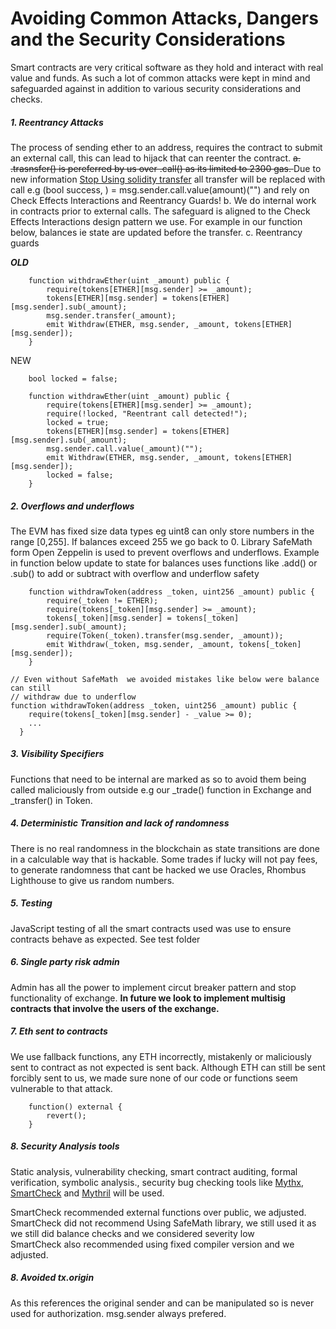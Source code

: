 # Avoiding Common Attacks, Dangers and the Security Considerations 

Smart contracts are very critical software as they hold and interact with real value and funds. As such a lot of common attacks were kept in mind and safeguarded against in addition to various security considerations and checks. 

##### 1. Reentrancy Attacks 
The process of sending ether to an address, requires the contract to submit an external call, this can lead to hijack that can reenter the contract. 
<strike> a. .trasnsfer() is pereferred by us over .call() as its limited to 2300 gas. </strike>
Due to new information [Stop Using solidity transfer](https://consensys.net/diligence/blog/2019/09/stop-using-soliditys-transfer-now/) all transfer will be replaced with 
call e.g (bool success, ) = msg.sender.call.value(amount)("") and rely on Check Effects Interactions and Reentrancy Guards!
b. We do internal work in contracts prior to external calls. The safeguard is aligned to the Check Effects Interactions design pattern we use. For example in our function below, balances ie state are updated before the transfer. 
c. Reentrancy guards 

***OLD***
```
    function withdrawEther(uint _amount) public {
        require(tokens[ETHER][msg.sender] >= _amount);
        tokens[ETHER][msg.sender] = tokens[ETHER][msg.sender].sub(_amount);
        msg.sender.transfer(_amount);
        emit Withdraw(ETHER, msg.sender, _amount, tokens[ETHER][msg.sender]);
    }
```

NEW 

```
    bool locked = false;
    
    function withdrawEther(uint _amount) public {
        require(tokens[ETHER][msg.sender] >= _amount);
        require(!locked, "Reentrant call detected!");
        locked = true;
        tokens[ETHER][msg.sender] = tokens[ETHER][msg.sender].sub(_amount);
        msg.sender.call.value(_amount)("");
        emit Withdraw(ETHER, msg.sender, _amount, tokens[ETHER][msg.sender]);
        locked = false;
    }
```
##### 2. Overflows and underflows 
The EVM has fixed size data types eg uint8 can only store numbers in the range [0,255]. If balances exceed 255 we go back to 0. Library SafeMath form Open Zeppelin is used to prevent overflows and underflows. Example in function below update to state for balances uses functions like .add() or .sub() to add or subtract with overflow and underflow safety  

```
    function withdrawToken(address _token, uint256 _amount) public {
        require(_token != ETHER);
        require(tokens[_token][msg.sender] >= _amount);
        tokens[_token][msg.sender] = tokens[_token][msg.sender].sub(_amount);
        require(Token(_token).transfer(msg.sender, _amount));
        emit Withdraw(_token, msg.sender, _amount, tokens[_token][msg.sender]);
    }
    
// Even without SafeMath  we avoided mistakes like below were balance can still  
// withdraw due to underflow
function withdrawToken(address _token, uint256 _amount) public {
    require(tokens[_token][msg.sender] - _value >= 0);
    ...
  }
```
##### 3. Visibility Specifiers
Functions that need to be internal are marked as so to avoid them being called maliciously from outside e.g our _trade() function in Exchange and _transfer() in Token.

##### 4. Deterministic Transition and lack of randomness
There is no real randomness in the blockchain as state transitions are done in a calculable way that is hackable. Some trades if lucky will not pay fees, to generate randomness that cant be hacked we use Oracles, Rhombus Lighthouse to give us random numbers. 

##### 5. Testing
JavaScript testing of all the smart contracts used was use to ensure contracts behave as expected. 
See test folder 

##### 6. Single party risk admin
Admin has all the power to implement circut breaker pattern and stop functionality of exchange. **In future we look to implement multisig contracts that involve the users of the exchange.** 

##### 7. Eth sent to contracts
We use fallback functions, any ETH incorrectly, mistakenly or maliciously sent to contract as not expected is sent back. Although ETH can still be sent forcibly sent to us, we made sure none of our code or functions seem vulnerable to that attack. 
```
    function() external {
        revert();
    }
```
##### 8. Security Analysis tools
Static analysis, vulnerability checking, smart contract auditing, formal verification, symbolic analysis., security bug checking tools like [Mythx](https://mythx.io/), [SmartCheck](https://tool.smartdec.net/) and [Mythril](https://github.com/ConsenSys/mythril) will be used. 

SmartCheck recommended external functions over public, we adjusted. 
SmartCheck did not recommend Using SafeMath library,  we still used it as we still did balance checks and we considered severity low  
SmartCheck also recommended using fixed compiler version and we adjusted.


##### 8. Avoided tx.origin
As this references the original sender and can be manipulated so is never used for authorization. msg.sender always prefered.

